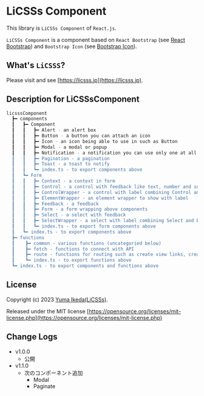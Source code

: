 # LiCSSs Component

This library is `LiCSSs Component` of `React.js`.

`LiCSSs Component` is a component based on `React Bootstrap` (see [React Bootstrap](https://react-bootstrap.github.io/)) and `Bootstrap Icon` (see [Bootstrap Icon](https://icons.getbootstrap.com/)).

## What's `LiCSSS`?

Please visit and see [https://licsss.jp](https://licsss.jp).

## Description for LiCSSsComponent

```bash
licsssComponent
  ┣━ components
  ┃   ┣━ Component
  ┃   ┃   ┣━ Alert - an alert box
  ┃   ┃   ┣━ Button - a button you can attach an icon
  ┃   ┃   ┣━ Icon - an icon being able to use in such as Button
  ┃   ┃   ┣━ Modal - a modal or popup
  ┃   ┃   ┣━ Notification - a notification you can use only one at all: don't use one more
  ┃   ┃   ┣━ Pagination - a pagination
  ┃   ┃   ┣━ Toast - a toast to notify
  ┃   ┃   ┗━ index.ts - to export components above
  ┃   ┗━ Form
  ┃   ┃   ┣━ Context - a context in form
  ┃   ┃   ┣━ Control - a control with feedback like text, number and so on
  ┃   ┃   ┣━ ControlWrapper - a control with label combining Control and ElementWrapper
  ┃   ┃   ┣━ ElementWrapper - an element wrapper to show with label
  ┃   ┃   ┣━ Feedback - a feedback
  ┃   ┃   ┣━ Form - a form wrapping above components
  ┃   ┃   ┣━ Select - a select with feedback
  ┃   ┃   ┣━ SelectWrapper - a select with label combining Select and ElementWrapper
  ┃   ┃   ┗━ index.ts - to export form components above
  ┃   ┗━ index.ts - to export components above
  ┣━ functions
  ┃    ┣━ common - various functions (uncategoried below)
  ┃    ┣━ fetch - functions to connect with API
  ┃    ┣━ route - functions for routing such as create view links, create queries, get queries and so on
  ┃    ┗━ index.ts - to export functions above
  ┗━ index.ts - to export components and functions above
```

## License

Copyright (c) 2023 [Yuma Ikeda(LiCSSs)](https://licsss.jp).

Released under the MIT license
[https://opensource.org/licenses/mit-license.php](https://opensource.org/licenses/mit-license.php)

## Change Logs

- v1.0.0
  - 公開
- v1.1.0
  - 次のコンポーネント追加
    - Modal
    - Paginate
